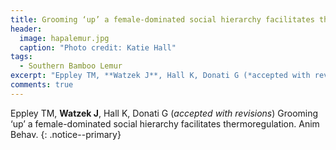 ```yaml
---
title: Grooming ‘up’ a female-dominated social hierarchy facilitates thermoregulation
header:
  image: hapalemur.jpg
  caption: "Photo credit: Katie Hall"
tags:
  - Southern Bamboo Lemur
excerpt: "Eppley TM, **Watzek J**, Hall K, Donati G (*accepted with revisions*) Anim Behav"
comments: true
---
```


<!-- ## Abstract -->

Eppley TM, **Watzek J**, Hall K, Donati G (*accepted with revisions*) Grooming ‘up’ a female-dominated social hierarchy facilitates thermoregulation. Anim Behav.
{: .notice--primary}